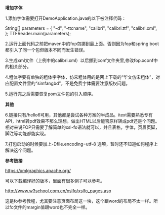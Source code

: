 
<b>增加字体</b>

1.添加字体需要打开DemoApplication.java的以下被注释代码：

String[] parameters = {
				"-d",
				"-ttcname",
				"calibri",
				"calibri.ttf", "calibri.xml", };
TTFReader.main(parameters);

2.运行上面代码之前把maven中的fop包挪到最上面。否则因为fop和spring boot都引入了同一个包但版本不同而发生错误。

3.生成xml文件（上例中的calibri.xml）以后挪到conf文件夹里,修改fop.xconf中的相关部分。

4.粗体字要有单独的粗体字字体，仿宋粗体用的是网上下载的“华文仿宋粗体”，对应配置文件里的“simfangbd”，不是免费字体需要注意版权问题。

5.运行完之后需要恢复pom文件包的引入顺序。

<b>其他</b>

6.链接只有/hello6可用，其他都是尝试各种方案的半成品。itext需要熟悉专有API，html转pdf效果不那么理想。做出HTML以后能否原样转成pdf还是个问题。
相对来说FOP只需要了解简单的xsl-fo语法就可以，并且表格，字体，页眉页脚，脚注等功能都能实现。 

7.打包启动的时候要加上-Dfile.encoding=utf-8 选项，暂时还不知道如何程序上解决这个问题。

<b>参考链接</b>

https://xmlgraphics.apache.org/

可以下载编译好的版本，里面有很多例子可以参考。

http://www.w3school.com.cn/xslfo/xslfo_pages.asp 

这是fo参考教程，尤其要注意页面布局这一块，这个跟word的布局不太一样。所以fo文件的margin值跟word也不完全一样。

